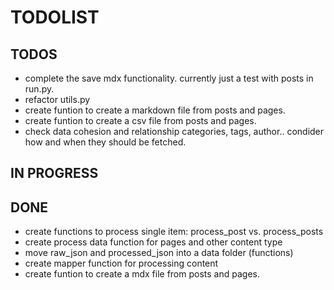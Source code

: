 # TODOLIST

## TODOS

- complete the save mdx functionality. currently just a test with posts in run.py.
- refactor utils.py
- create funtion to create a markdown file from posts and pages.
- create funtion to create a csv file from posts and pages.
- check data cohesion and relationship categories, tags, author.. condider how and when they should be fetched. 

## IN PROGRESS


## DONE

- create functions to process single item: process_post vs. process_posts
- create process data function for pages and other content type
- move raw_json and processed_json into a data folder (functions)
- create mapper function for processing content
- create funtion to create a mdx file from posts and pages.
